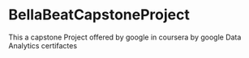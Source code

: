 # BellaBeatCapstoneProject
This a capstone Project offered by google in coursera by google Data Analytics certifactes
